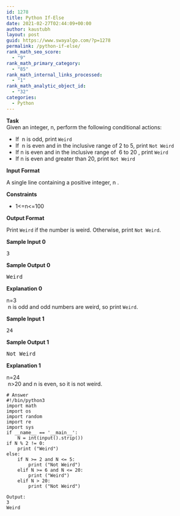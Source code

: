 ```yaml
---
id: 1278
title: Python If-Else
date: 2021-02-27T02:44:09+00:00
author: kaustubh
layout: post
guid: https://www.swayalgo.com/?p=1278
permalink: /python-if-else/
rank_math_seo_score:
  - "9"
rank_math_primary_category:
  - "85"
rank_math_internal_links_processed:
  - "1"
rank_math_analytic_object_id:
  - "32"
categories:
  - Python
---
```

**Task**  
Given an integer, n, perform the following conditional actions:

  * If  n is odd, print `Weird`
  * If  n is even and in the inclusive range of 2 to 5, print `Not Weird`
  * If n is even and in the inclusive range of  6 to 20 , print `Weird`
  * If n is even and greater than 20, print `Not Weird`

**Input Format**

A single line containing a positive integer, n .

**Constraints**

  * 1<=n<=100

**Output Format**

Print&nbsp;`Weird`&nbsp;if the number is weird. Otherwise, print&nbsp;`Not Weird`.

**Sample Input 0**

<pre class="wp-block-preformatted">3
</pre>

**Sample Output 0**

<pre class="wp-block-preformatted">Weird
</pre>

**Explanation 0**

n=3  
 n is odd and odd numbers are weird, so print `Weird`.

**Sample Input 1**

<pre class="wp-block-preformatted">24
</pre>

**Sample Output 1**

<pre class="wp-block-preformatted">Not Weird
</pre>

**Explanation 1**

n=24  
 n>20 and n is even, so it is not weird.



<pre class="wp-block-code"><code># Answer
#!/bin/python3
import math
import os
import random
import re
import sys
if __name__ == '__main__':
    N = int(input().strip())
if N % 2 != 0:
    print ("Weird")
else:
    if N >= 2 and N &lt;= 5:
        print ("Not Weird")
    elif N >= 6 and N &lt;= 20:
        print ("Weird")
    elif N > 20:
        print ("Not Weird")</code></pre>

<pre class="wp-block-code"><code>Output:
3
Weird</code></pre>